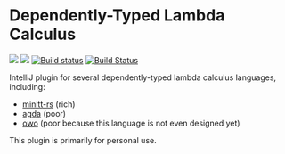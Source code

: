 # Dependently-Typed Lambda Calculus

[![][d-svg]][jb-url]
[![][v-svg]][jb-url]
[![Build status][av-svg]][av-url]
[![Build Status][tv-svg]][tv-url]

IntelliJ plugin for several dependently-typed lambda calculus languages,
including:

+ [minitt-rs][minitt-rs] (rich)
+ [agda][agda] (poor)
+ [owo][owo] (poor because this language is not even designed yet)

This plugin is primarily for personal use.

 [minitt-rs]: https://github.com/owo-lang/minitt-rs
 [owo]: https://github.com/owo-lang/OwO
 [agda]: https://github.com/agda/agda
 [d-svg]: https://img.shields.io/jetbrains/plugin/d/12176-dependently-typed-lambda-calculus.svg
 [v-svg]: https://img.shields.io/jetbrains/plugin/v/12176-dependently-typed-lambda-calculus.svg
 [jb-url]: https://plugins.jetbrains.com/plugin/12176-dependently-typed-lambda-calculus
 [av-url]: https://ci.appveyor.com/project/ice1000/intellij-owo/branch/master
 [av-svg]: https://ci.appveyor.com/api/projects/status/2t8f42ojh17cim4j/branch/master?svg=true
 [tv-url]: https://travis-ci.org/owo-lang/intellij-owo
 [tv-svg]: https://travis-ci.org/owo-lang/intellij-owo.svg?branch=master
